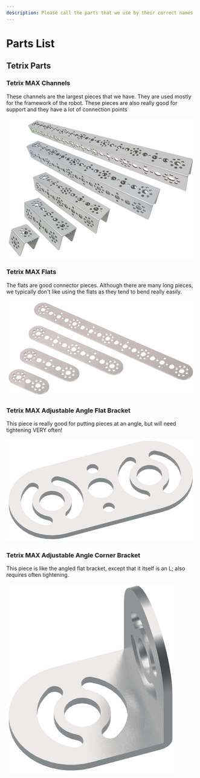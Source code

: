 ```yaml
---
description: Please call the parts that we use by their correct names
---
```


# Parts List

## Tetrix Parts

### Tetrix MAX Channels

These channels are the largest pieces that we have. They are used mostly for the framework of the robot. These pieces are also really good for support and they have a lot of connection points

![](.gitbook/assets/xl_2232tetrixchannels.jpg)

### Tetrix MAX Flats

The flats are good connector pieces. Although there are many long pieces, we typically don't like using the flats as they tend to bend really easily.

![](.gitbook/assets/xl_39271-39274_tetrixflats.jpg)

### Tetrix MAX Adjustable Angle Flat Bracket

This piece is really good for putting pieces at an angle, but will need tightening VERY often!

![](.gitbook/assets/xl_41791txmadjstangleflatbracket.jpg)

### Tetrix MAX Adjustable Angle Corner Bracket

This piece is like the angled flat bracket, except that it itself is an L; also requires often tightening.

![](.gitbook/assets/xl_41790txmadjstanglecornerbracket.jpg)

